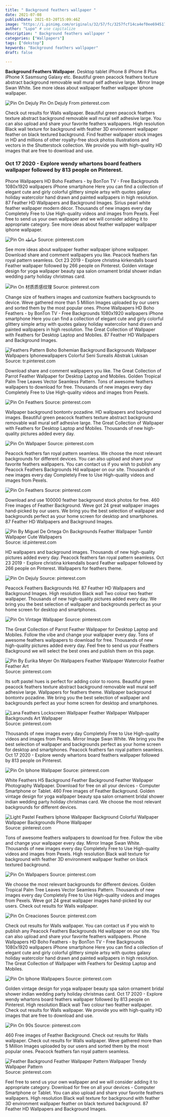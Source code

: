 ```yaml
---
title: " Background feathers wallpaper "
date: 2021-07-08
publishDate: 2021-03-20T15:09:46Z
image: "https://i.pinimg.com/originals/32/57/fc/3257fcf14ca4ef0ee69451703089989f.jpg"
author: "Lupo" # use capitalize
description: " Background feathers wallpaper "
categories: ["Wallpapers"]
tags: ["dekstop"]
keywords: "Background feathers wallpaper"
draft: false

---
```



**Background Feathers Wallpaper**. Desktop tablet iPhone 8 iPhone 8 Plus iPhone X Sasmsung Galaxy etc. Beautiful green peacock feathers texture abstract background removable wall mural self adhesive large. Mirror Image Swan White. See more ideas about wallpaper feather wallpaper iphone wallpaper.

![Pin On Dejuly](https://i.pinimg.com/736x/b9/be/57/b9be574c1bc56ffc4f04fa9751782b9c.jpg "Pin On Dejuly")
Pin On Dejuly From pinterest.com


Check out results for Walls wallpaper. Beautiful green peacock feathers texture abstract background removable wall mural self adhesive large. You can also upload and share your favorite feathers wallpapers. High resolution Black wall texture for background with feather 3D environment wallpaper feather on black textured background. Find feather wallpaper stock images in HD and millions of other royalty-free stock photos illustrations and vectors in the Shutterstock collection. We provide you with high-quality HD images that are free to download and use.

### Oct 17 2020 - Explore wendy whartons board feathers wallpaper followed by 813 people on Pinterest.

Phone Wallpapers HD Boho Feathers - by BonTon TV - Free Backgrounds 1080x1920 wallpapers iPhone smartphone Here you can find a collection of elegant cute and girly colorful glittery simple artsy with quotes galaxy holiday watercolor hand drawn and painted wallpapers in high resolution. 87 Feather HD Wallpapers and Background Images. Sirius pearl white feather wallpaper modern décor. Thousands of new images every day Completely Free to Use High-quality videos and images from Pexels. Feel free to send us your own wallpaper and we will consider adding it to appropriate category. See more ideas about feather wallpaper wallpaper iphone wallpaper.


![Pin On خياطة](https://i.pinimg.com/originals/54/8a/3b/548a3b7807956555f231ea468acce8e3.jpg "Pin On خياطة")
Source: pinterest.com

See more ideas about wallpaper feather wallpaper iphone wallpaper. Download share and comment wallpapers you like. Peacock feathers fan royal pattern seamless. Oct 23 2019 - Explore christina kirkendalls board Feather wallpaper followed by 266 people on Pinterest. Golden vintage design for yoga wallpaper beauty spa salon ornament bridal shower indian wedding party holiday christmas card.

![Pin On 材质质感纹理](https://i.pinimg.com/originals/2d/27/7b/2d277b4ff329fa3d6b477cc93e445ea4.jpg "Pin On 材质质感纹理")
Source: pinterest.com

Change size of feathers images and customize feathers backgrounds to device. Weve gathered more than 5 Million Images uploaded by our users and sorted them by the most popular ones. Phone Wallpapers HD Boho Feathers - by BonTon TV - Free Backgrounds 1080x1920 wallpapers iPhone smartphone Here you can find a collection of elegant cute and girly colorful glittery simple artsy with quotes galaxy holiday watercolor hand drawn and painted wallpapers in high resolution. The Great Collection of Wallpaper with Feathers for Desktop Laptop and Mobiles. 87 Feather HD Wallpapers and Background Images.

![Feathers Pattern Boho Bohemian Background Backgrounds Wallpaper Wallpapers Iphonewallpapers Colorful Seni Surealis Abstrak Lukisan](https://i.pinimg.com/originals/9d/32/ae/9d32aef74636e98fcd2f19827508a392.jpg "Feathers Pattern Boho Bohemian Background Backgrounds Wallpaper Wallpapers Iphonewallpapers Colorful Seni Surealis Abstrak Lukisan")
Source: tr.pinterest.com

Download share and comment wallpapers you like. The Great Collection of Parrot Feather Wallpaper for Desktop Laptop and Mobiles. Golden Tropical Palm Tree Leaves Vector Seamless Pattern. Tons of awesome feathers wallpapers to download for free. Thousands of new images every day Completely Free to Use High-quality videos and images from Pexels.

![Pin On Feathers](https://i.pinimg.com/originals/a4/71/54/a47154080014aa51bbcc1a6791ab3dd8.png "Pin On Feathers")
Source: pinterest.com

Wallpaper background bontontv pozadine. HD wallpapers and background images. Beautiful green peacock feathers texture abstract background removable wall mural self adhesive large. The Great Collection of Wallpaper with Feathers for Desktop Laptop and Mobiles. Thousands of new high-quality pictures added every day.

![Pin On Wallpaper](https://i.pinimg.com/originals/4a/2d/b6/4a2db6d09705608bae6af939f5bed476.png "Pin On Wallpaper")
Source: pinterest.com

Peacock feathers fan royal pattern seamless. We choose the most relevant backgrounds for different devices. You can also upload and share your favorite feathers wallpapers. You can contact us if you wish to publish any Peacock Feathers Backgrounds Hd wallpaper on our site. Thousands of new images every day Completely Free to Use High-quality videos and images from Pexels.

![Pin On Feathers](https://i.pinimg.com/736x/04/a1/a9/04a1a9d38a4742564b9e4e066d379e0e.jpg "Pin On Feathers")
Source: pinterest.com

Download and use 100000 feather background stock photos for free. 460 Free images of Feather Background. Weve got 24 great wallpaper images hand-picked by our users. We bring you the best selection of wallpaper and backgrounds perfect as your home screen for desktop and smartphones. 87 Feather HD Wallpapers and Background Images.

![Pin By Miguel De Ortega On Backgrounds Feather Wallpaper Tumblr Wallpaper Cute Wallpapers](https://i.pinimg.com/originals/f9/8d/a7/f98da7cbe93f13e490af289519b7881f.jpg "Pin By Miguel De Ortega On Backgrounds Feather Wallpaper Tumblr Wallpaper Cute Wallpapers")
Source: id.pinterest.com

HD wallpapers and background images. Thousands of new high-quality pictures added every day. Peacock feathers fan royal pattern seamless. Oct 23 2019 - Explore christina kirkendalls board Feather wallpaper followed by 266 people on Pinterest. Wallpapers for feathers theme.

![Pin On Dejuly](https://i.pinimg.com/736x/b9/be/57/b9be574c1bc56ffc4f04fa9751782b9c.jpg "Pin On Dejuly")
Source: pinterest.com

Peacock Feathers Backgrounds Hd. 87 Feather HD Wallpapers and Background Images. High resolution Black wall Two colour two feather wallpaper. Thousands of new high-quality pictures added every day. We bring you the best selection of wallpaper and backgrounds perfect as your home screen for desktop and smartphones.

![Pin On Vintage Wallpaper](https://i.pinimg.com/736x/87/d5/e7/87d5e78c84867558c559796754f4641f.jpg "Pin On Vintage Wallpaper")
Source: pinterest.com

The Great Collection of Parrot Feather Wallpaper for Desktop Laptop and Mobiles. Follow the vibe and change your wallpaper every day. Tons of awesome feathers wallpapers to download for free. Thousands of new high-quality pictures added every day. Feel free to send us your Feathers Background we will select the best ones and publish them on this page.

![Pin By Eurika Meyer On Wallpapers Feather Wallpaper Watercolor Feather Feather Art](https://i.pinimg.com/originals/b4/d9/fa/b4d9faab4f67293f6b6e4b140b66506e.jpg "Pin By Eurika Meyer On Wallpapers Feather Wallpaper Watercolor Feather Feather Art")
Source: pinterest.com

Its soft pastel hues is perfect for adding color to rooms. Beautiful green peacock feathers texture abstract background removable wall mural self adhesive large. Wallpapers for feathers theme. Wallpaper background bontontv pozadine. We bring you the best selection of wallpaper and backgrounds perfect as your home screen for desktop and smartphones.

![Lana Feathers Lockscreen Wallpaper Feather Wallpaper Wallpaper Backgrounds Art Wallpaper](https://i.pinimg.com/originals/6e/ae/13/6eae13ce6eb7ac36ec68e7633243bba9.jpg "Lana Feathers Lockscreen Wallpaper Feather Wallpaper Wallpaper Backgrounds Art Wallpaper")
Source: pinterest.com

Thousands of new images every day Completely Free to Use High-quality videos and images from Pexels. Mirror Image Swan White. We bring you the best selection of wallpaper and backgrounds perfect as your home screen for desktop and smartphones. Peacock feathers fan royal pattern seamless. Oct 17 2020 - Explore wendy whartons board feathers wallpaper followed by 813 people on Pinterest.

![Pin On Iphone Wallpaper](https://i.pinimg.com/originals/84/36/61/84366199cb319e7dffc6a76815741529.png "Pin On Iphone Wallpaper")
Source: pinterest.com

White Feathers H5 Background Feather Background Feather Wallpaper Photography Wallpaper. Download for free on all your devices - Computer Smartphone or Tablet. 460 Free images of Feather Background. Golden vintage design for yoga wallpaper beauty spa salon ornament bridal shower indian wedding party holiday christmas card. We choose the most relevant backgrounds for different devices.

![Light Pastel Feathers Iphone Wallpaper Background Colorful Wallpaper Wallpaper Backgrounds Phone Wallpaper](https://i.pinimg.com/originals/60/a3/0f/60a30fbe914a7d68d6770391f5b2d0e0.jpg "Light Pastel Feathers Iphone Wallpaper Background Colorful Wallpaper Wallpaper Backgrounds Phone Wallpaper")
Source: pinterest.com

Tons of awesome feathers wallpapers to download for free. Follow the vibe and change your wallpaper every day. Mirror Image Swan White. Thousands of new images every day Completely Free to Use High-quality videos and images from Pexels. High resolution Black wall texture for background with feather 3D environment wallpaper feather on black textured background.

![Pin On Wallpapers](https://i.pinimg.com/originals/e2/e1/ba/e2e1ba66da406dd8b48d9d9e8b0be1b2.png "Pin On Wallpapers")
Source: pinterest.com

We choose the most relevant backgrounds for different devices. Golden Tropical Palm Tree Leaves Vector Seamless Pattern. Thousands of new images every day Completely Free to Use High-quality videos and images from Pexels. Weve got 24 great wallpaper images hand-picked by our users. Check out results for Walls wallpaper.

![Pin On Creaciones](https://i.pinimg.com/originals/cc/5e/9f/cc5e9f73d6775f6b5cc677671e9f7229.jpg "Pin On Creaciones")
Source: pinterest.com

Check out results for Walls wallpaper. You can contact us if you wish to publish any Peacock Feathers Backgrounds Hd wallpaper on our site. You can also upload and share your favorite feathers wallpapers. Phone Wallpapers HD Boho Feathers - by BonTon TV - Free Backgrounds 1080x1920 wallpapers iPhone smartphone Here you can find a collection of elegant cute and girly colorful glittery simple artsy with quotes galaxy holiday watercolor hand drawn and painted wallpapers in high resolution. The Great Collection of Wallpaper with Feathers for Desktop Laptop and Mobiles.

![Pin On Iphone Wallpapers](https://i.pinimg.com/originals/80/50/41/8050417cabe4c4e170bf744dc86a72b8.png "Pin On Iphone Wallpapers")
Source: pinterest.com

Golden vintage design for yoga wallpaper beauty spa salon ornament bridal shower indian wedding party holiday christmas card. Oct 17 2020 - Explore wendy whartons board feathers wallpaper followed by 813 people on Pinterest. High resolution Black wall Two colour two feather wallpaper. Check out results for Walls wallpaper. We provide you with high-quality HD images that are free to download and use.

![Pin On 90s](https://i.pinimg.com/originals/cd/98/3a/cd983add178e6c2df57c5eaf6fa9e678.jpg "Pin On 90s")
Source: pinterest.com

460 Free images of Feather Background. Check out results for Walls wallpaper. Check out results for Walls wallpaper. Weve gathered more than 5 Million Images uploaded by our users and sorted them by the most popular ones. Peacock feathers fan royal pattern seamless.

![Feather Background Feather Wallpaper Pattern Wallpaper Trendy Wallpaper Pattern](https://i.pinimg.com/originals/32/57/fc/3257fcf14ca4ef0ee69451703089989f.jpg "Feather Background Feather Wallpaper Pattern Wallpaper Trendy Wallpaper Pattern")
Source: pinterest.com

Feel free to send us your own wallpaper and we will consider adding it to appropriate category. Download for free on all your devices - Computer Smartphone or Tablet. You can also upload and share your favorite feathers wallpapers. High resolution Black wall texture for background with feather 3D environment wallpaper feather on black textured background. 87 Feather HD Wallpapers and Background Images.

